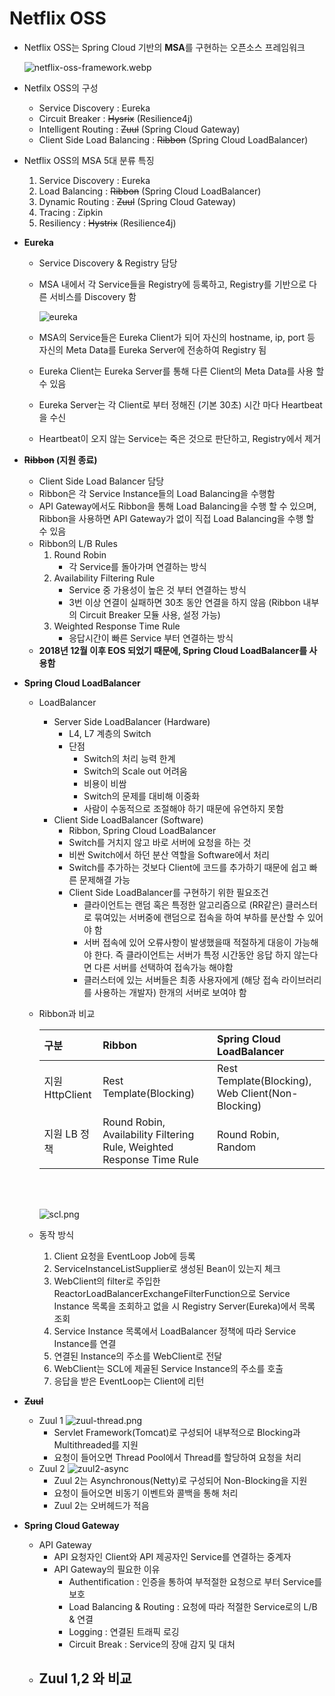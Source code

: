 # Netflix OSS

- Netflix OSS는 Spring Cloud 기반의 **MSA**를 구현하는 오픈소스 프레임워크

    ![netflix-oss-framework.webp](./assets/netflix-oss-framework.webp)

- Netfilx OSS의 구성
  - Service Discovery : Eureka
  - Circuit Breaker : ~~Hysrix~~ (Resilience4j)
  - Intelligent Routing : ~~Zuul~~ (Spring Cloud Gateway)
  - Client Side Load Balancing : ~~Ribbon~~ (Spring Cloud LoadBalancer)
  
- Netflix OSS의 MSA 5대 분류 특징
  1. Service Discovery : Eureka
  2. Load Balancing : ~~Ribbon~~ (Spring Cloud LoadBalancer)
  3. Dynamic Routing : ~~Zuul~~ (Spring Cloud Gateway)
  4. Tracing : Zipkin 
  5. Resiliency : ~~Hystrix~~ (Resilience4j)

- **Eureka**
  - Service Discovery & Registry 담당
  - MSA 내에서 각 Service들을 Registry에 등록하고, Registry를 기반으로 다른 서비스를 Discovery 함
  
     ![eureka](./assets/eureka.png)
  - MSA의 Service들은 Eureka Client가 되어 자신의 hostname, ip, port 등 자신의 Meta Data를 Eureka Server에 전송하여 Registry 됨
  - Eureka Client는 Eureka Server를 통해 다른 Client의 Meta Data를 사용 할 수 있음
  - Eureka Server는 각 Client로 부터 정해진 (기본 30초) 시간 마다 Heartbeat을 수신
  - Heartbeat이 오지 않는 Service는 죽은 것으로 판단하고, Registry에서 제거
  
- **~~Ribbon~~ (지원 종료)**
  - Client Side Load Balancer 담당
  - Ribbon은 각 Service Instance들의 Load Balancing을 수행함
  - API Gateway에서도 Ribbon을 통해 Load Balancing을 수행 할 수 있으며, Ribbon을 사용하면 API Gateway가 없이 직접 Load Balancing을 수행 할 수 있음
  - Ribbon의 L/B Rules
    1. Round Robin
        - 각 Service를 돌아가며 연결하는 방식
    2. Availability Filtering Rule
         - Service 중 가용성이 높은 것 부터 연결하는 방식
         - 3번 이상 연결이 실패하면 30초 동안 연결을 하지 않음 (Ribbon 내부의 Circuit Breaker 모듈 사용, 설정 가능)
    3. Weighted Response Time Rule
         - 응답시간이 빠른 Service 부터 연결하는 방식
  - **2018년 12월 이후 EOS 되었기 때문에, Spring Cloud LoadBalancer를 사용함**


- **Spring Cloud LoadBalancer**
  - LoadBalancer
    - Server Side LoadBalancer (Hardware)
       -  L4, L7 계층의 Switch
       -  단점
          - Switch의 처리 능력 한계
          - Switch의 Scale out 어려움
          - 비용이 비쌈
          - Switch의 문제를 대비해 이중화
          - 사람이 수동적으로 조절해야 하기 때문에 유연하지 못함
    - Client Side LoadBalancer (Software)
      - Ribbon, Spring Cloud LoadBalancer
      - Switch를 거치지 않고 바로 서버에 요청을 하는 것
      - 비싼 Switch에서 하던 분산 역할을 Software에서 처리
      - Switch를 추가하는 것보다 Client에 코드를 추가하기 때문에 쉽고 빠른 문제해결 가능
      - Client Side LoadBalancer를 구현하기 위한 필요조건
        - 클라이언트는 랜덤 혹은 특정한 알고리즘으로 (RR같은) 클러스터로 묶여있는 서버중에 랜덤으로 접속을 하여 부하를 분산할 수 있어야 함
        - 서버 접속에 있어 오류사항이 발생했을때 적절하게 대응이 가능해야 한다. 즉 클라이언트는 서버가 특정 시간동안 응답 하지 않는다면 다른 서버를 선택하여 접속가능 해야함
        - 클러스터에 있는 서버들은 최종 사용자에게 (해당 접속 라이브러리를 사용하는 개발자) 한개의 서버로 보여야 함

  - Ribbon과 비교

    |구분|Ribbon|Spring Cloud LoadBalancer|
    |:----|:----|:----|
    |지원 HttpClient|Rest Template(Blocking)|Rest Template(Blocking), Web Client(Non-Blocking)|
    |지원 LB 정책| Round Robin, Availability Filtering Rule, Weighted Response Time Rule | Round Robin, Random |
    
     </br></br>

    ![scl.png](./asset/../assets/scl.png)

  - 동작 방식
    1. Client 요청을 EventLoop Job에 등록
    2. ServiceInstanceListSupplier로 생성된 Bean이 있는지 체크
    3. WebClient의 filter로 주입한 ReactorLoadBalancerExchangeFilterFunction으로 Service Instance 목록을 조회하고 없을 시 Registry Server(Eureka)에서 목록 조회
    4. Service Instance 목록에서 LoadBalancer 정책에 따라 Service Instance를 연결
    5. 연결된 Instance의 주소를 WebClient로 전달
    6. WebClient는 SCL에 제골된 Service Instance의 주소를 호출
    7. 응답을 받은 EventLoop는 Client에 리턴
   
- **~~Zuul~~**
  - Zuul 1
        ![zuul-thread.png](./assets/zuul-thread.png)
    - Servlet Framework(Tomcat)로 구성되어 내부적으로 Blocking과 Multithreaded를 지원
    - 요청이 들어오면 Thread Pool에서 Thread를 할당하여 요청을 처리
  - Zuul 2
        ![zuul2-async](./assets/zuul2-async.png)
    - Zuul 2는 Asynchronous(Netty)로 구성되어 Non-Blocking을 지원
    - 요청이 들어오면 비동기 이벤트와 콜백을 통해 처리
    - Zuul 2는 오버헤드가 적음

- **Spring Cloud Gateway**
  - API Gateway
    - API 요청자인 Client와 API 제공자인 Service를 연결하는 중계자
    - API Gateway의 필요한 이유
      - Authentification : 인증을 통하여 부적절한 요청으로 부터 Service를 보호
      - Load Balancing & Routing : 요청에 따라 적절한 Service로의 L/B & 연결
      - Logging : 연결된 트래픽 로깅
      - Circuit Break : Service의 장애 감지 및 대처
  - Zuul 1,2 와 비교
    - 